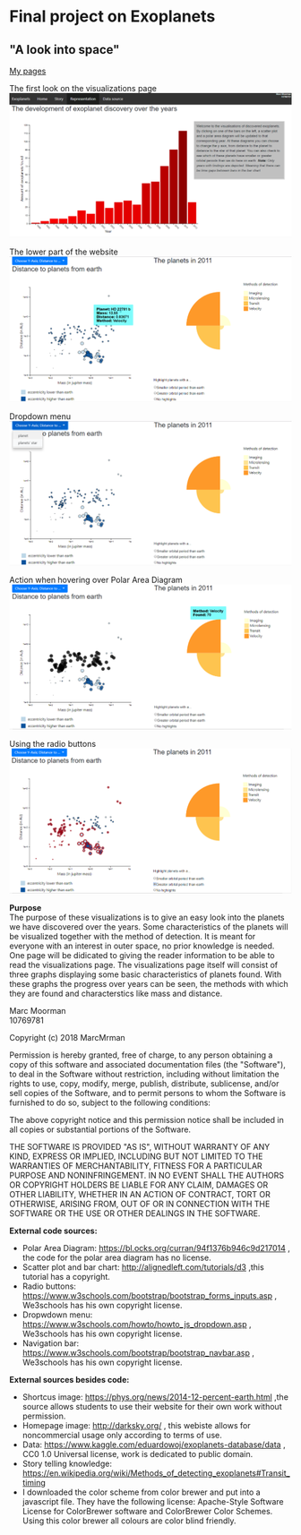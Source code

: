# Final project on Exoplanets  

## "A look into space"  
<a href="https://marcmrman.github.io/final_project/">My pages</a>   

The first look on the visualizations page
![barChart](doc/screenshotBarChart.png)  

The lower part of the website
![lowerPartSite](doc/screenshotScatterArea.png)  

Dropdown menu
![dropdownMenu](doc/screenshotDropdownMenu.png)  

Action when hovering over Polar Area Diagram
![areaDiagram](doc/screenshotHoveringAreaDiagram.png)  

Using the radio buttons
![planetHighlight](doc/screenshotHighlightedPlanets.png)  


**Purpose**  
The purpose of these visualizations is to give an easy look into the planets we have discovered over the years. Some characteristics of the planets will be visualized together with the method of detection.  It is meant for everyone with an interest in outer space, no prior knowledge is needed. One page will be didicated to giving the reader information to be able to read the visualizations page. The visualizations page itself will consist of three graphs displaying some basic characteristics of planets found. With these graphs the progress over years can be seen, the methods with which they are found and characterstics like mass and distance. 

Marc Moorman  
10769781   

Copyright (c) 2018 MarcMrman  

Permission is hereby granted, free of charge, to any person obtaining a copy
of this software and associated documentation files (the "Software"), to deal
in the Software without restriction, including without limitation the rights
to use, copy, modify, merge, publish, distribute, sublicense, and/or sell
copies of the Software, and to permit persons to whom the Software is
furnished to do so, subject to the following conditions:

The above copyright notice and this permission notice shall be included in all
copies or substantial portions of the Software.

THE SOFTWARE IS PROVIDED "AS IS", WITHOUT WARRANTY OF ANY KIND, EXPRESS OR
IMPLIED, INCLUDING BUT NOT LIMITED TO THE WARRANTIES OF MERCHANTABILITY,
FITNESS FOR A PARTICULAR PURPOSE AND NONINFRINGEMENT. IN NO EVENT SHALL THE
AUTHORS OR COPYRIGHT HOLDERS BE LIABLE FOR ANY CLAIM, DAMAGES OR OTHER
LIABILITY, WHETHER IN AN ACTION OF CONTRACT, TORT OR OTHERWISE, ARISING FROM,
OUT OF OR IN CONNECTION WITH THE SOFTWARE OR THE USE OR OTHER DEALINGS IN THE
SOFTWARE.  

**External code sources:**  
- Polar Area Diagram: https://bl.ocks.org/curran/94f1376b946c9d217014 , the code for the polar area diagram has no license.  
- Scatter plot and bar chart: http://alignedleft.com/tutorials/d3 ,this tutorial has a copyright.  
- Radio buttons: https://www.w3schools.com/bootstrap/bootstrap_forms_inputs.asp , We3schools has his own copyright license.  
- Dropwdown menu: https://www.w3schools.com/howto/howto_js_dropdown.asp , We3schools has his own copyright license.  
- Navigation bar: https://www.w3schools.com/bootstrap/bootstrap_navbar.asp , We3schools has his own copyright license.  

**External sources besides code:**
- Shortcus image: https://phys.org/news/2014-12-percent-earth.html ,the source allows students to use their website for their own work without permission.  
- Homepage image: http://darksky.org/ , this webiste allows for noncommercial usage only according to terms of use.  
- Data:  https://www.kaggle.com/eduardowoj/exoplanets-database/data , CC0 1.0 Universal license, work is dedicated to public domain.  
- Story telling knowledge: https://en.wikipedia.org/wiki/Methods_of_detecting_exoplanets#Transit_timing
- I downloaded the color scheme from color brewer and put into a javascript file. They have the following license: Apache-Style Software License for ColorBrewer software and ColorBrewer Color Schemes. Using this color brewer all colours are color blind friendly.  